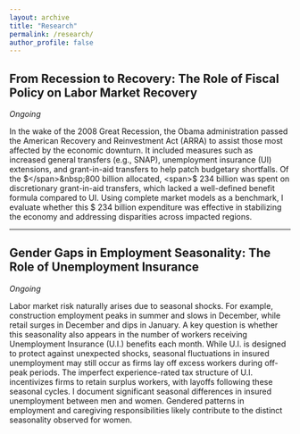 ```yaml
---
layout: archive
title: "Research"
permalink: /research/
author_profile: false
---
```


## From Recession to Recovery: The Role of Fiscal Policy on Labor Market Recovery
*Ongoing*

In the wake of the 2008 Great Recession, the Obama administration passed the American Recovery and Reinvestment Act (ARRA) to assist those most affected by the economic downturn. It included measures such as increased general transfers (e.g., SNAP), unemployment insurance (UI) extensions, and grant-in-aid transfers to help patch budgetary shortfalls. Of the <span>$</span>&nbsp;800 billion allocated, <span>$</span>&nbsp;234 billion was spent on discretionary grant-in-aid transfers, which lacked a well-defined benefit formula compared to UI. Using complete market models as a benchmark, I evaluate whether this <span>$</span>&nbsp;234 billion expenditure was effective in stabilizing the economy and addressing disparities across impacted regions.


---

## Gender Gaps in Employment Seasonality: The Role of Unemployment Insurance
*Ongoing*

Labor market risk naturally arises due to seasonal shocks. For example, construction employment peaks in summer and slows in December, while retail surges in December and dips in January. A key question is whether this seasonality also appears in the number of workers receiving Unemployment Insurance (U.I.) benefits each month. While U.I. is designed to protect against unexpected shocks, seasonal fluctuations in insured unemployment may still occur as firms lay off excess workers during off-peak periods. The imperfect experience-rated tax structure of U.I. incentivizes firms to retain surplus workers, with layoffs following these seasonal cycles. I document significant seasonal differences in insured unemployment between men and women. Gendered patterns in employment and caregiving responsibilities likely contribute to the distinct seasonality observed for women.
